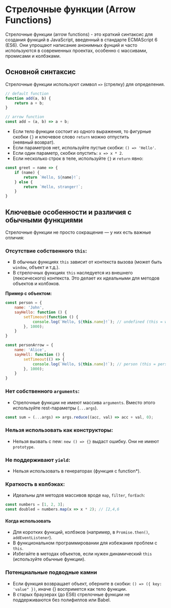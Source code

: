 # Стрелочные функции (Arrow Functions)

Стрелочные функции (arrow functions) - это краткий синтаксис для создания функций в JavaScript, введенный в стандарте
ECMAScript 6 (ES6). Они упрощают написание анонимных фунций и часто используются в современных проектах, особенно с
массивами, промисами и колбэками.

## Основной синтаксис

Стрелочные функции используют символ `=>` (стрелку) для определения.

```js
// default function
function add(a, b) {
    return a + b;
}

// arrow function
const add = (a, b) => a + b;
```

* Если тело функции состоит из одного выражения, то фигурные скобки `{}` и ключевое слово `return` можно отпустить  
  (неявный возврат).
* Если параметров нет, используйте пустые скобки: `() => 'Hello'`.
* Если один параметр, скобки опустить: `x => x * 2`.
* Если несколько строк в теле, используйте `{}` и `return` явно:

```js
const greet = name => {
    if (name) {
        return `Hello, ${name}!`;
    } else {
        return `Hello, stranger!`;
    }
}
```

## Ключевые особенности и различия с обычными функциями

Стрелочные функции не просто сокращение — у них есть важные отличия:

### Отсутствие собственного `this`:

* В обычных функциях `this` зависит от контекста вызова (может быть `window`, объект и т.д.).
* В стрелочных функциях `this` наследуется из внешнего (лексического) контекста. Это делает их идеальными для методов
  объектов и колбэков.

**Пример с объектом:**

```js
const person = {
    name: 'John',
    sayHello: function () {
        setTimeout(function () {
            console.log(`Hello, ${this.name}!`); // undefined (this = window
        }, 1000);
    }
}

const personArrow = {
    name: 'Alice',
    sayHell: function () {
        setTimeout(() => {
            console.log(`Hello, ${this.name}!`); // person (this = person) 
        }, 1000);
    }
}
```

### Нет собственного `arguments`:

* Стрелочные функции не имеют массива `arguments`. Вместо этого используйте rest-параметры (`...args`).

```js
const sum = (...args) => args.reduce((acc, val) => acc + val, 0);
```

### Нельзя использовать как конструкторы:

* Нельзя вызвать с new: `new () => {}` выдаст ошибку. Они не имеют `prototype`.

### Не поддерживают `yield`:

* Нельзя использовать в генераторах (функция с function*).

### Краткость в колбэках:

* Идеальны для методов массивов вроде `map`, `filter`, `forEach`:

```js
const numbers = [1, 2, 3];
const doubled = numbers.map(x => x * 2); // [2,4,6
```

#### Когда использовать

* Для коротких функций, колбэков (например, в `Promise.then()`, `addEventListener`).
* В функциональном программировании для избежания проблем с `this`.
* Избегайте в методах объектов, если нужен динамический `this` (используйте обычные функции).

### Потенциальные подводные камни

* Если функция возвращает объект, оберните в скобки: `() => ({ key: 'value" })`, иначе {} воспримется как тело функции.
* В старых браузерах (до ES6) стрелочные функции не поддерживаются без полифиллов или Babel.

